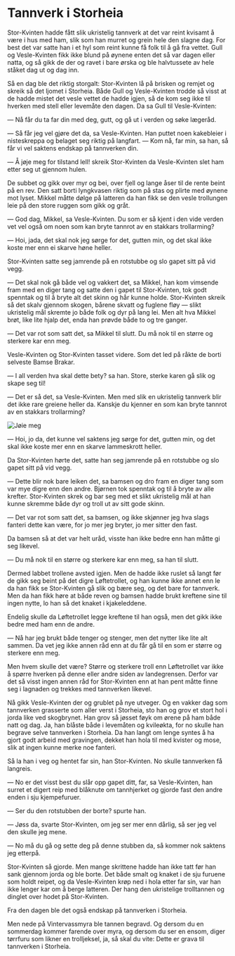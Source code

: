 # Tannverk i Storheia

Stor-Kvinten hadde fått slik ukristelig tannverk at det var reint kvisamt å være i hus med ham, slik som han murret og grein hele den slagne dag. For best det var satte han i et hyl som reint kunne få folk til å gå fra vettet. Gull og Vesle-Kvinten fikk ikke blund på øynene enten det så var dagen eller natta, og så gikk de der og ravet i bare ørska og ble halvtussete av hele ståket dag ut og dag inn.

Så en dag ble det riktig storgalt: Stor-Kvinten lå på brisken og remjet og skreik så det ljomet i Storheia. Både Gull og Vesle-Kvinten trodde så visst at de hadde mistet det vesle vettet de hadde igjen, så de kom seg ikke til hverken med stell eller levemåte den dagen. Da sa Gull til Vesle-Kvinten:

— Nå får du ta far din med deg, gutt, og gå ut i verden og søke lægeråd.

— Så får jeg vel gjøre det da, sa Vesle-Kvinten. Han puttet noen kakebleier i nisteskreppa og belaget seg riktig på langfart. — Kom nå, far min, sa han, så får vi vel saktens endskap på tannverken din.

— Å jøje meg for tilstand lell! skreik Stor-Kvinten da Vesle-Kvinten slet ham etter seg ut gjennom hulen.

De subbet og gikk over myr og bei, over fjell og lange åser til de rente beint på en rev. Den satt borti lyngkvasen riktig som på stas og plirte med øynene mot lyset. Mikkel måtte dølge på latteren da han fikk se den vesle trollungen leie på den store ruggen som gikk og gråt.

— God dag, Mikkel, sa Vesle-Kvinten. Du som er så kjent i den vide verden vet vel også om noen som kan bryte tannrot av en stakkars trollarming?

— Hoi, jada, det skal nok jeg sørge for det, gutten min, og det skal ikke koste mer enn ei skarve høne heller.

Stor-Kvinten satte seg jamrende på en rotstubbe og slo gapet sitt på vid vegg.

— Det skal nok gå både vel og vakkert det, sa Mikkel, han kom vimsende fram med en diger tang og satte den i gapet til Stor-Kvinten, tok godt spenntak og til å bryte alt det skinn og hår kunne holde. Stor-Kvinten skreik så det skalv gjennom skogen, bårene skvatt og fuglene fløy — slikt ukristelig mål skremte jo både folk og dyr på lang lei. Men alt hva Mikkel brøt, like lite hjalp det, enda han prøvde både to og tre ganger.

— Det var rot som satt det, sa Mikkel til slutt. Du må nok til en større og sterkere kar enn meg.

Vesle-Kvinten og Stor-Kvinten tasset videre. Som det led på råkte de borti selveste Bamse Brakar.

— I all verden hva skal dette bety? sa han. Store, sterke karen gå slik og skape seg til!

— Det er så det, sa Vesle-Kvinten. Men med slik en ukristelig tannverk blir det ikke rare greiene heller da. Kanskje du kjenner en som kan bryte tannrot av en stakkars trollarming?

![Jøie meg](./tannverk.png)

— Hoi, jo da, det kunne vel saktens jeg sørge for det, gutten min, og det skal ikke koste mer enn en skarve lammeskrott heller.

Da Stor-Kvinten hørte det, satte han seg jamrende på en rotstubbe og slo gapet sitt på vid vegg.

— Dette blir nok bare leiken det, sa bamsen og dro fram en diger tang som var mye digre enn den andre. Bjørnen tok spenntak og til å bryte av alle krefter. Stor-Kvinten skrek og bar seg med et slikt ukristelig mål at han kunne skremme både dyr og troll ut av sitt gode skinn.

— Det var rot som satt det, sa bamsen, og ikke skjønner jeg hva slags fanteri dette kan være, for jo mer jeg bryter, jo mer sitter den fast.

Da bamsen så at det var helt uråd, visste han ikke bedre enn han måtte gi seg likevel.

— Du må nok til en større og sterkere kar enn meg, sa han til slutt.

Dermed labbet trollene avsted igjen. Men de hadde ikke ruslet så langt før de gikk seg beint på det digre Løftetrollet, og han kunne ikke annet enn le da han fikk se Stor-Kvinten gå slik og bære seg, og det bare for tannverk. Men da han fikk høre at både reven og bamsen hadde brukt kreftene sine til ingen nytte, lo han så det knaket i kjakeleddene.

Endelig skulle da Løftetrollet legge kreftene til han også, men det gikk ikke bedre med ham enn de andre.

— Nå har jeg brukt både tenger og stenger, men det nytter like lite alt sammen. Da vet jeg ikke annen råd enn at du får gå til en som er større og sterkere enn meg.

Men hvem skulle det være? Større og sterkere troll enn Løftetrollet var ikke å spørre hverken på denne eller andre siden av landegrensen. Derfor var det så visst ingen annen råd for Stor-Kvinten enn at han pent måtte finne seg i lagnaden og trekkes med tannverken likevel.

Nå gikk Vesle-Kvinten der og grublet på nye utveger. Og en vakker dag som tannverken grasserte som aller verst i Storheia, sto han og grov et stort hol i jorda like ved skogbrynet. Han grov så jøsset føyk om ørene på ham både natt og dag. Ja, han blåste både i levemåten og kvileøkta, for no skulle han begrave selve tannverken i Storheia. Da han langt om lenge syntes å ha gjort godt arbeid med gravingen, dekket han hola til med kvister og mose, slik at ingen kunne merke noe fanteri.

Så la han i veg og hentet far sin, han Stor-Kvinten. No skulle tannverken få langreis.

— No er det visst best du slår opp gapet ditt, far, sa Vesle-Kvinten, han surret et digert reip med blåknute om tannhjerket og gjorde fast den andre enden i sju kjempefuruer.

— Ser du den rotstubben der borte? spurte han.

— Jøss da, svarte Stor-Kvinten, om jeg ser mer enn dårlig, så ser jeg vel den skulle jeg mene.

— No må du gå og sette deg på denne stubben da, så kommer nok saktens jeg etterpå.

Stor-Kvinten så gjorde. Men mange skrittene hadde han ikke tatt før han sank gjennom jorda og ble borte. Det både smalt og knaket i de sju furuene som holdt reipet, og da Vesle-Kvinten krøp ned i hola etter far sin, var han ikke lenger kar om å berge latteren. Der hang den ukristelige trolltannen og dinglet over hodet på Stor-Kvinten.

Fra den dagen ble det også endskap på tannverken i Storheia.

Men nede på Vintervassmyra ble tannen begravd. Og dersom du en sommerdag kommer farende over myra, og dersom du ser en ensom, diger tørrfuru som likner en trolljeksel, ja, så skal du vite: Dette er grava til tannverken i Storheia.
